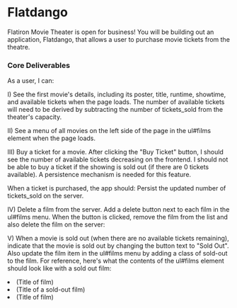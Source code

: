 # Flatdango

Flatiron Movie Theater is open for business! You will be building out an
application, Flatdango, that allows a user to purchase movie tickets from the theatre.

### Core Deliverables
As a user, I can:

I) See the first movie's details, including its poster, title, runtime, showtime, and available tickets when the page loads. The number of available tickets will need to be derived by subtracting the number of tickets_sold from the theater's capacity.

II) See a menu of all movies on the left side of the page in the ul#films element when the page loads. 

III) Buy a ticket for a movie. After clicking the "Buy Ticket" button, I should see the number of available tickets decreasing on the frontend. I should not be able to buy a ticket if the showing is sold out (if there are 0 tickets available). A persistence mechanism is needed for this feature.

When a ticket is purchased, the app should:
   Persist the updated number of tickets_sold on the server.

IV) Delete a film from the server. Add a delete button next to each film in the ul#films menu. When the button is clicked, remove the film from the list and also delete the film on the server:

V) When a movie is sold out (when there are no available tickets remaining), indicate that the movie is sold out by changing the button text to "Sold Out". Also update the film item in the ul#films menu by adding a class of sold-out to the film. For reference, here's what the contents of the ul#films element should look like with a sold out film:

<li class="film item">(Title of film)</li>
<li class="sold-out film item">(Title of a sold-out film)</li>
<li class="film item">(Title of film)</div>
